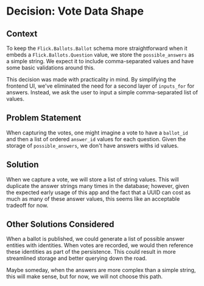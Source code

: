 # Decision: Vote Data Shape

## Context

To keep the `Flick.Ballots.Ballot` schema more straightforward when it embeds a `Flick.Ballots.Question` value, we store the `possible_answers` as a simple string. We expect it to include comma-separated values and have some basic validations around this. 

This decision was made with practicality in mind. By simplifying the frontend UI, we've eliminated the need for a second layer of `inputs_for` for answers. Instead, we ask the user to input a simple comma-separated list of values. 

## Problem Statement

When capturing the votes, one might imagine a vote to have a `ballot_id` and then a list of ordered `answer_id` values for each question. Given the storage of `possible_answers`, we don't have answers withs id values.

## Solution

When we capture a vote, we will store a list of string values. This will duplicate the answer strings many times in the database; however, given the expected early usage of this app and the fact that a UUID can cost as much as many of these answer values, this seems like an acceptable tradeoff for now.

## Other Solutions Considered

When a ballot is published, we could generate a list of possible answer entities with identities. When votes are recorded, we would then reference these identities as part of the persistence. This could result in more streamlined storage and better querying down the road.

Maybe someday, when the answers are more complex than a simple string, this will make sense, but for now, we will not choose this path.
